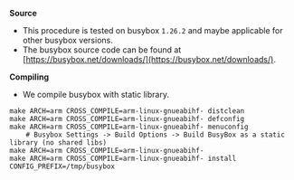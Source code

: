 **Source**

- This procedure is tested on busybox `1.26.2` and maybe applicable for other busybox versions.
- The busybox source code can be found at [https://busybox.net/downloads/](https://busybox.net/downloads/).


**Compiling**

- We compile busybox with static library.

```shell
make ARCH=arm CROSS_COMPILE=arm-linux-gnueabihf- distclean
make ARCH=arm CROSS_COMPILE=arm-linux-gnueabihf- defconfig
make ARCH=arm CROSS_COMPILE=arm-linux-gnueabihf- menuconfig
    # Busybox Settings -> Build Options -> Build BusyBox as a static library (no shared libs)
make ARCH=arm CROSS_COMPILE=arm-linux-gnueabihf-
make ARCH=arm CROSS_COMPILE=arm-linux-gnueabihf- install CONFIG_PREFIX=/tmp/busybox
```
